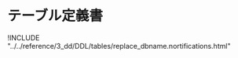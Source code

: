 # テーブル定義書

!INCLUDE "../../reference/3_dd/DDL/tables/replace_dbname.nortifications.html"

<script>document.body.getElementsByClassName("markdown-section")[0].innerHTML = document.body.getElementsByClassName("markdown-section")[0].innerHTML.replace(/replace_dbname/g, "").replace(/8.0.20/g, "MYSQL 8.0.20");</script>


